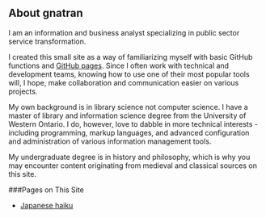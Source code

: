 ## About gnatran

I am an information and business analyst specializing in public sector service transformation.

I created this small site as a way of familiarizing myself with basic GitHub functions and [GitHub pages](https://github.com/gnatran/gnatran.github.io/edit/master/index.md). Since I often work with technical and development teams, knowing how to use one of their most popular tools will, I hope, make collaboration and communication easier on various projects.

My own background is in library science not computer science. I have a master of library and information science degree from the University of Western Ontario. I do, however, love to dabble in more technical interests - including programming, markup languages, and advanced configuration and administration of various information management tools.

My undergraduate degree is in history and philosophy, which is why you may encounter content originating from medieval and classical sources on this site.

###Pages on This Site

- [Japanese haiku](japanese_haiku.md)
